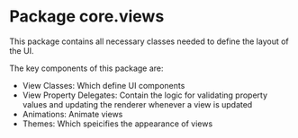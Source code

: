 # Package core.views

This package contains all necessary classes needed to define the layout of 
the UI.

The key components of this package are:

* View Classes: Which define UI components
* View Property Delegates: Contain the logic for validating property values and
 updating the renderer whenever a view is updated
* Animations: Animate views
* Themes: Which speicifies the appearance of views

